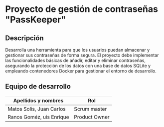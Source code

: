 # Proyecto de gestión de contraseñas "PassKeeper"
## Descripción
Desarrolla una herramienta para que los usuarios puedan almacenar y gestionar sus contraseñas de forma segura. El proyecto debe implementar las funcionalidades básicas de añadir, editar y eliminar contraseñas, asegurando la protección de los datos con una base de datos SQLite y empleando contenedores Docker para gestionar el entorno de desarrollo.
## Equipo de desarrollo
| Apellidos y nombres | Rol |
|---------------------|-----|
| Matos Solis, Juan Carlos | Scrum master |
| Ranos Goméz, uis Enrique | Product Owner |
